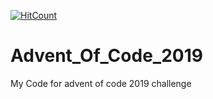 [![HitCount](http://hits.dwyl.io/moxenseya/https://githubcom/moxenseya/Advent_Of_Code_2019.svg)](http://hits.dwyl.io/moxenseya/https://githubcom/moxenseya/Advent_Of_Code_2019)

# Advent_Of_Code_2019
My Code for advent of code 2019 challenge
